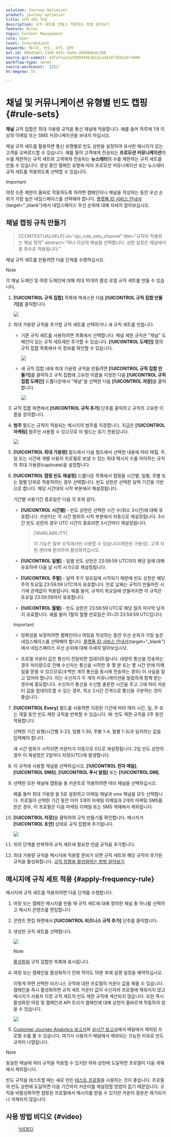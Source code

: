 ```yaml
---
solution: Journey Optimizer
product: journey optimizer
title: 규칙 세트 작업
description: 규칙 세트를 만들고 적용하는 방법 알아보기
feature: Rules
topic: Content Management
role: User
level: Intermediate
keywords: 메시지, 빈도, 규칙, 압력
exl-id: 80bd5a61-1368-435c-9a9a-dd84b9e4c208
source-git-commit: 43fe7ca22a7685944b2b11ca3d1872641d1f4694
workflow-type: tm+mt
source-wordcount: '1251'
ht-degree: 5%

---
```


# 채널 및 커뮤니케이션 유형별 빈도 캡핑 {#rule-sets}

**채널** 규칙 집합은 최대 가용량 규칙을 통신 채널에 적용합니다. 예를 들어 하루에 1개 이상의 이메일 또는 SMS 커뮤니케이션을 보내지 마십시오.

채널 규칙 세트를 활용하면 통신 유형별로 빈도 상한을 설정하여 유사한 메시지가 있는 고객을 오버로드할 수 있습니다. 예를 들어 고객에게 전송되는 **프로모션 커뮤니케이션**&#x200B;의 수를 제한하는 규칙 세트와 고객에게 전송되는 **뉴스레터**&#x200B;의 수를 제한하는 규칙 세트를 만들 수 있습니다. 생성 중인 캠페인 유형에 따라 프로모션 커뮤니케이션 또는 뉴스레터 규칙 세트를 적용하도록 선택할 수 있습니다.

>[!IMPORTANT]
>
>여정 수준 제한이 올바로 작동하도록 하려면 캠페인이나 채널을 작성하는 동안 우선 순위가 가장 높은 네임스페이스를 선택해야 합니다. [플랫폼 ID 서비스 안내서](https://experienceleague.adobe.com/ko/docs/experience-platform/identity/features/identity-graph-linking-rules/namespace-priority){target="_blank"}에서 네임스페이스 우선 순위에 대해 자세히 알아보십시오.

## 채널 캡핑 규칙 만들기

>[!CONTEXTUALHELP]
>id="ajo_rule_sets_channel"
>title="규칙이 적용되는 채널 정의"
>abstract="하나 이상의 채널을 선택합니다. 상한 설정은 채널에서 총 횟수로 적용됩니다."

채널 규칙 세트를 만들려면 다음 단계를 수행하십시오.

>[!NOTE]
>
>각 채널 도메인 및 여정 도메인에 대해 최대 10개의 활성 로컬 규칙 세트를 만들 수 있습니다.

1. **[!UICONTROL 규칙 집합]** 목록에 액세스한 다음 **[!UICONTROL 규칙 집합 만들기]**&#x200B;를 클릭합니다.

   ![](assets/rule-sets-create-button.png)

1. 최대 가용량 규칙을 추가할 규칙 세트를 선택하거나 새 규칙 세트를 만듭니다.

   * 기존 규칙 세트를 사용하려면 목록에서 선택합니다. 채널 제한 규칙은 &quot;채널&quot; 도메인이 있는 규칙 세트에만 추가할 수 있습니다. **[!UICONTROL 도메인]** 열의 규칙 집합 목록에서 이 정보를 확인할 수 있습니다.

     ![](assets/journey-capping-list.png)

   * 새 규칙 집합 내에 최대 가용량 규칙을 만들려면 **[!UICONTROL 규칙 집합 만들기]**&#x200B;를 클릭하고 규칙 집합에 고유한 이름을 지정한 다음 **[!UICONTROL 규칙 집합 도메인]** 드롭다운에서 &quot;채널&quot;을 선택한 다음 **[!UICONTROL 저장]**&#x200B;을 클릭합니다.

     ![](assets/rule-sets-create.png)

1. 규칙 집합 화면에서 **[!UICONTROL 규칙 추가]** 단추를 클릭하고 규칙의 고유한 이름을 정의합니다.

1. **범주** 필드는 규칙이 적용되는 메시지의 범주를 지정합니다. 지금은 **[!UICONTROL 마케팅]** 범주만 사용할 수 있으므로 이 필드는 읽기 전용입니다.

   ![](assets/rule-set-channels.png)

1. **[!UICONTROL 최대 가용량]** 필드에서 다음 필드에서 선택한 내용에 따라 매월, 주, 일 또는 시간에 개별 사용자 프로필로 보낼 수 있는 최대 메시지 수를 의미하는 규칙의 최대 가용량(captivate)을 설정합니다.

1. **[!UICONTROL 캡핑 빈도 재설정]** 드롭다운 목록에서 캡핑을 시간별, 일별, 주별 또는 월별 단위로 적용하려는 경우 선택합니다. 빈도 상한은 선택한 달력 기간을 기반으로 합니다. 해당 시간대의 시작 부분에서 재설정됩니다.

   기간별 사용기간 종료일은 다음 각 호와 같다.

   * **[!UICONTROL 시간별]** - 빈도 상한은 선택한 시간 수(최소 3시간)에 대해 유효합니다. 카운터는 각 시간 범위의 시작 부분에서 자동으로 재설정됩니다. 3시간 빈도 상한의 경우 UTC 시간이 종료되면 3시간마다 재설정됩니다.

     >[!AVAILABILITY]
     >
     >이 기능은 일부 조직에서만 사용할 수 있습니다(제한된 가용성). 고객 지원 센터에 문의하여 활성화하십시오.

   * **[!UICONTROL 일별]** - 일별 빈도 상한은 23:59:59 UTC까지 해당 일에 대해 유효하며 다음 날 시작 시 0으로 재설정됩니다.
   * **[!UICONTROL 주별]** - 달력 주가 일요일에 시작되기 때문에 빈도 상한은 해당 주의 토요일 23:59:59 UTC까지 유효합니다. 만료 날짜는 규칙이 만들어진 시기에 관계없이 적용됩니다. 예를 들어, 규칙이 목요일에 만들어지면 이 규칙은 토요일 23:59:59까지 유효합니다.
   * **[!UICONTROL 월별]** - 빈도 상한은 23:59:59 UTC로 해당 월의 마지막 날까지 유효합니다. 예를 들어 1월의 월별 만료일은 01~31 23:59:59 UTC입니다.

   >[!IMPORTANT]
   >
   >* 정확성을 보장하려면 캠페인이나 여정을 작성하는 동안 우선 순위가 가장 높은 네임스페이스를 선택해야 합니다. [플랫폼 ID 서비스 안내서](https://experienceleague.adobe.com/ko/docs/experience-platform/identity/features/identity-graph-linking-rules/namespace-priority){target="_blank"}<br/>에서 네임스페이스 우선 순위에 대해 자세히 알아보십시오.
   >
   >* 프로필 카운터 값은 통신이 전달되면 업데이트됩니다. 대량의 통신을 전송하는 경우 처리량으로 인해 수신자는 통신을 시작한 후 몇 분 또는 몇 시간 만에 이메일을 받을 수 있으므로(수백만 개의 통신을 동시에 전송하는 경우) 이 사실을 알고 있어야 합니다. 이는 수신자가 두 개의 커뮤니케이션을 밀접하게 함께 받는 경우에 중요합니다. 수신자가 통신을 수신할 충분한 시간을 주고 그에 따라 카운터 값을 업데이트할 수 있는 경우, 최소 2시간 간격으로 통신을 구분하는 것이 좋습니다.

1. **[!UICONTROL Every]** 필드를 사용하면 지정된 기간에 따라 여러 시간, 일, 주 또는 개월 동안 빈도 제한 규칙을 반복할 수 있습니다. 예: 빈도 제한 규칙을 2주 동안 적용합니다.

   선택한 기간 유형(시간별 3-23, 일별 1-30, 주별 1-4, 월별 1-3)과 일치하는 값을 입력해야 합니다.

   새 시간 범위가 시작되면 카운터가 자동으로 0으로 재설정됩니다. 2일 빈도 상한의 경우 이 재설정은 2일마다 자정(UTC)에 발생합니다.

1. 이 규칙에 사용할 채널을 선택하십시오. **[!UICONTROL 전자 메일]**, **[!UICONTROL SMS]**, **[!UICONTROL 푸시 알림]** 또는 **[!UICONTROL DM]**.

1. 선택한 모든 채널에 캡핑을 총 카운트로 적용하려면 여러 채널을 선택하십시오.

   예를 들어 최대 가용량 을 5로 설정하고 이메일 채널과 sms 채널을 모두 선택합니다. 프로필이 선택한 기간 동안 이미 3개의 마케팅 이메일과 2개의 마케팅 SMS를 받은 경우, 이 프로필은 다음 마케팅 이메일 또는 SMS 게재에서 제외됩니다.

1. **[!UICONTROL 저장]**&#x200B;을 클릭하여 규칙 만들기를 확인합니다. 메시지가 **[!UICONTROL 초안]** 상태로 규칙 집합에 추가됩니다.

   ![](assets/rule-set-rule-created.png)

1. 위의 단계를 반복하여 규칙 세트에 필요한 만큼 규칙을 추가합니다.

1. 최대 가용량 규칙을 메시지에 적용할 준비가 되면 규칙 세트와 해당 규칙이 추가된 규칙을 활성화합니다. [규칙 집합을 활성화하는 방법 알아보기](../conflict-prioritization/rule-sets.md#create)

## 메시지에 규칙 세트 적용 {#apply-frequency-rule}

메시지에 규칙 세트를 적용하려면 다음 단계를 수행합니다.

1. 여정 또는 캠페인 메시지를 만들 때 규칙 세트에 대해 정의한 채널 중 하나를 선택하고 메시지 콘텐츠를 편집합니다

1. 콘텐츠 편집 화면에서 **[!UICONTROL 비즈니스 규칙 추가]** 단추를 클릭합니다.

1. 생성한 규칙 세트를 선택합니다.

   ![](assets/rule-set-campaign-add-rule-button.png)

   >[!NOTE]
   >
   >[활성화됨](#activate-rule) 규칙 집합만 목록에 표시됩니다.

   <!--Messages where the category selected is **[!UICONTROL Transactional]** will not be evaluated against business rules.-->

1. 여정 또는 캠페인을 활성화하기 전에 적어도 10분 후에 실행 일정을 예약하십시오.

   이렇게 하면 선택한 비즈니스 규칙에 대한 프로필의 카운터 값을 채울 수 있습니다. 캠페인을 즉시 활성화하면 규칙 세트 카운터 값이 수신자의 프로필에 채워지지 않고 메시지가 사용자 지정 규칙 세트의 빈도 제한 규칙에 계산되지 않습니다. 또한 즉시 활성화된 여정 및 캠페인과 API 트리거 캠페인에 대해 상한이 올바르게 작동하지 않을 수 있습니다.

   ![](assets/rule-set-schedule-campaign.png)

1. [Customer Journey Analytics 보고서](../reports/report-gs-cja.md)와 [실시간 보고서](../reports/live-report.md)에서 배달에서 제외된 프로필 수를 볼 수 있습니다. 여기서 사용자가 배달에서 제외되는 가능한 이유로 빈도 규칙이 나열됩니다.

>[!NOTE]
>
>동일한 채널에 여러 규칙을 적용할 수 있지만 하위 상한에 도달하면 프로필이 다음 게재에서 제외됩니다.

빈도 규칙을 테스트할 때는 새로 만든 [테스트 프로필](../audience/creating-test-profiles.md)을 사용하는 것이 좋습니다. 프로필의 빈도 상한에 도달하면 다음 기간까지 카운터를 재설정할 방법이 없기 때문입니다. 규칙을 비활성화하면 캡핑된 프로필에서 메시지를 받을 수 있지만 카운터 증분은 제거되거나 삭제되지 않습니다.

<!--add a new section for default priority namespace.-->

<!--
## Example: combine several rules {#frequency-rule-example}

You can combine several message frequency rules, such as described in the example below.

1. [Create a rule](#create-new-rule) called *Overall Marketing Capping*:

   * Select all channels.
   * Set capping to 12 monthly.

   ![](assets/message-rules-ex-overall-cap.png)

1. To further restrict the number of marketing-based push notifications that a user is sent, create a second rule called *Push Marketing Cap*:

   * Select Push channel.
   * Set capping to 4 monthly.

   ![](assets/message-rules-ex-push-cap.png)

1. Save and [activate](#activate-rule) the rule.

1. [Create a message](../building-journeys/journeys-message.md) for every channel you want to communicate through and select the **[!UICONTROL Marketing]** category for each message. [Learn how to apply a frequency rule](#apply-frequency-rule)

   ![](assets/journey-message-category.png)

In this scenario, an individual profile:
* can receive up to 12 marketing messages per month;
* but will be excluded from marketing push notifications after they have received 4 push notifications.-->

## 사용 방법 비디오 {#video}

>[!VIDEO](https://video.tv.adobe.com/v/3444733?quality=12&captions=kor)
